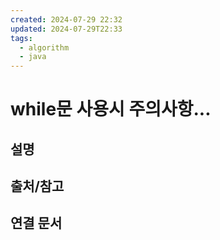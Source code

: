 ```yaml
---
created: 2024-07-29 22:32
updated: 2024-07-29T22:33
tags:
  - algorithm
  - java
---
```

# while문 사용시 주의사항...

## 설명




## 출처/참고

## 연결 문서


